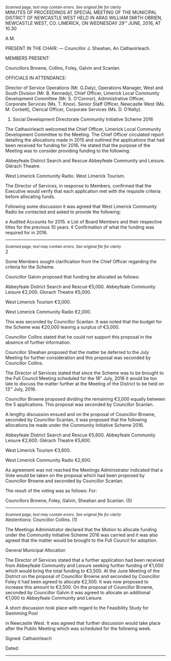 *<small>Scanned page, text may contain errors. See original file for clarity</small>*  
MINUTES OF PROCEEDINGS AT SPECIAL MEETING OF THE MUNICIPAL
DISTRICT OF NEWCASTLE WEST HELD IN ARAS WILLIAM SMITH OBRIEN,
NEWCASTLE WEST, CO. LIMERICK, ON WEDNESDAY 29™ JUNE, 2016, AT 10.30

A.M.

PRESENT IN THE CHAIR: — Councillor J. Sheahan, An Cathaoirleach.

MEMBERS PRESENT:

Councillors Browne, Collins, Foley, Galvin and Scanlan.

OFFICIALS IN ATTENDANCE:

Director of Service Operations (Mr. G.Daly), Operations Manager, West and South Division
(Mr. B. Kennedy), Chief Officer, Limerick Local Community Development Committee (Mr. S.
O'Connor), Administrative Officer, Corporate Services (Ms. T. Knox). Senior Staff Officer,
Newcastle West (Ms. M. Corbett), Clerical Officer, Corporate Services (Ms. D. O’Kelly).

1. Social Development Directorate
Community Initiative Scheme 2016

The Cathaoirleach welcomed the Chief Officer, Limerick Local Community
Development Committee to the Meeting. The Chief Officer circulated report detailing
the allocations made in 2015 and outlined the applications that had been received
for funding for 2016. He stated that the purpose of the Meeting was to consider
providing funding to the following:

Abbeyfeale District Search and Rescue
Abbeyfeale Community and Leisure.
Glérach Theatre.

West Limerick Community Radio.
West Limerick Tourism.

The Director of Services, in response to Members, confirmed that the Executive
would verify that each application met with the requisite criteria before allocating
funds.

Following some discussion it was agreed that West Limerick Community Radio be
contacted and asked to provide the following:

e Audited Accounts for 2015.
e List of Board Members and their respective titles for the previous 10 years.
¢ Confirmation of what the funding was required for in 2016.

---
*<small>Scanned page, text may contain errors. See original file for clarity</small>*  
2

Some Members sought clarification from the Chief Officer regarding the criteria for
the Scheme.

Councillor Galvin proposed that funding be allocated as follows:

Abbeyfeale District Search and Rescue €5,000.
Abbeyfeale Community Leisure €2,000.
Glorach Theatre €5,000.

West Limerick Tourism €3,000.

West Limerick Community Radio €2,000.

This was seconded by Councillor Scanlan.
It was noted that the budget for the Scheme was €20,000 leaving a surplus of €3,000.

Councillor Collins stated that he could not support this proposal in the absence of
further information.

Councillor Sheahan proposed that the matter be deferred to the July Meeting for
further consideration and this proposal was seconded by Councillor Collins.

The Director of Services stated that since the Scheme was to be brought to the Full
Council Meeting scheduled for the 18" July, 2016 it would be too late to discuss the
matter further at the Meeting of the District to be held on 13™ July, 2016.

Councillor Browne proposed dividing the remaining €3,000 equally between the 5
applications. This proposal was seconded by Councillor Scanlan.

A lengthy discussion ensued and on the proposal of Councillor Browne, seconded by
Councillor Scanlan, it was proposed that the following allocations be made under the
Community Initiative Scheme 2016.

Abbeyfeale District Search and Rescue €5,600.
Abbeyfeale Community Leisure €2,600.
Glérach Theatre €5,600.

West Limerick Tourism €3,600.

West Limerick Community Radio €2,600.

As agreement was not reached the Meetings Administrator indicated that a Vote
would be taken on the proposal which had been proposed by Councillor Browne and
seconded by Councillor Scanlan.

The result of the voting was as follows:
For:

Councillors Browne, Foley, Galvin, Sheahan and Scanlan. (5)

---
*<small>Scanned page, text may contain errors. See original file for clarity</small>*  
Abstentions:
Councillor Collins. (1)

The Meetings Administrator declared that the Motion to allocate funding under the
Community Initiative Scheme 2016 was carried and it was also agreed that the
matter would be brought to the Full Council for adoption.

General Municipal Allocation

The Director of Services stated that a further application had been received from
Abbeyfeale Community and Leisure seeking further funding of €1,000 which would
bring the total funding to €3,500. At the June Meeting of the District on the proposal
of Councillor Browne and seconded by Councillor Foley it had been agreed to allocate
€2,500. It was now proposed to increase this amount to €3,500. On the proposal of
Councillor Browne, seconded by Councillor Galvin it was agreed to allocate an
additional €1,000 to Abbeyfeale Community and Leisure.

A short discussion took place with regard to the Feasibility Study for Swimming Pool

in Newcastle West. It was agreed that further discussion would take place after the
Public Meeting which was scheduled for the following week.

Signed:
Cathaoirleach

Dated:

---
